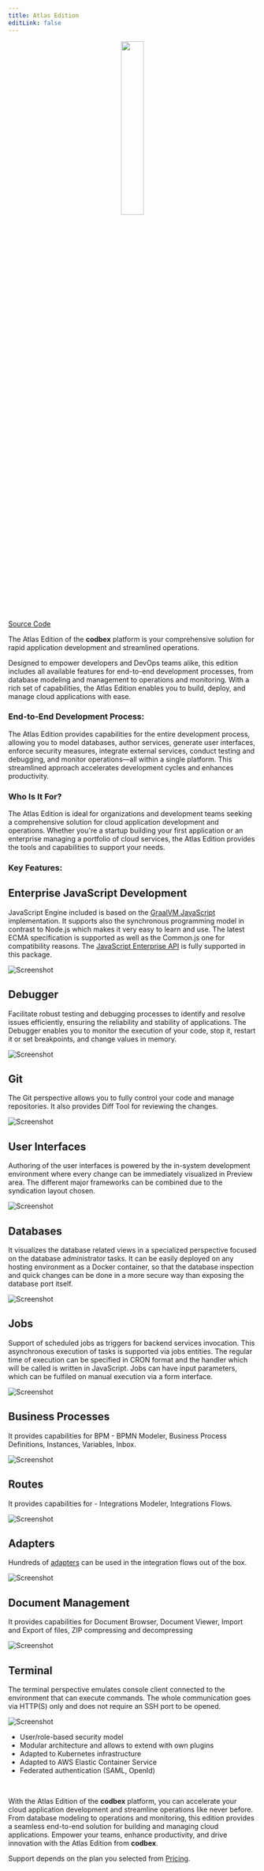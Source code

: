 ```yaml
---
title: Atlas Edition
editLink: false
---
```


<div style="text-align: center;">
   <img src="/images/products/Atlas.svg" style="width: 30%; !important;"/>
</div>

<div class="product-tag"><a href="https://github.com/codbex/codbex-atlas" target="_blank" class="product-link">Source Code</a></div>

The Atlas Edition of the <b>codbex</b> platform is your comprehensive solution for rapid application development and streamlined operations.

Designed to empower developers and DevOps teams alike, this edition includes all available features for end-to-end development processes, from database modeling and management to operations and monitoring. With a rich set of capabilities, the Atlas Edition enables you to build, deploy, and manage cloud applications with ease.

### End-to-End Development Process:

The Atlas Edition provides capabilities for the entire development process, allowing you to model databases, author services, generate user interfaces, enforce security measures, integrate external services, conduct testing and debugging, and monitor operations—all within a single platform. This streamlined approach accelerates development cycles and enhances productivity.

### Who Is It For?

The Atlas Edition is ideal for organizations and development teams seeking a comprehensive solution for cloud application development and operations. Whether you're a startup building your first application or an enterprise managing a portfolio of cloud services, the Atlas Edition provides the tools and capabilities to support your needs.

### Key Features:

<section>
    <div class="container flex">
        <div class="text">
            <h2>Enterprise JavaScript Development</h2>
            <p>JavaScript Engine included is based on the <a href="https://www.graalvm.org/latest/reference-manual/js/" target="_blank">GraalVM JavaScript</a> 
            implementation. It supports also the synchronous programming model in contrast to 
            Node.js which makes it very easy to learn and use. The latest ECMA specification 
            is supported as well as the Common.js one for compatibility reasons. 
            The <a href="/documentation/platform/sdk/" target="_blank">JavaScript Enterprise API</a> is fully supported in this package.</p>
        </div>
        <div class="image">
            <img src="/images/features/js-editor.png" alt="Screenshot" class="screenshot editable" />
        </div>
    </div>
</section>

<section>
    <div class="container flex">
        <div class="text">
            <h2>Debugger</h2>
            <p>Facilitate robust testing and debugging processes to identify and resolve issues efficiently,
            ensuring the reliability and stability of applications.
            The Debugger enables you to monitor the execution of your code, stop it, 
            restart it or set breakpoints, and change values in memory.</p>
        </div>
        <div class="image">
            <img src="/images/features/debugger-perspective.png" alt="Screenshot" class="screenshot editable" />
        </div>
    </div>
</section>

<section>
    <div class="container flex">
        <div class="text">
            <h2>Git</h2>
            <p>The Git perspective allows you to fully control your code and manage repositories.
            It also provides Diff Tool for reviewing the changes.</p>
        </div>
        <div class="image">
            <img src="/images/features/git-perspective.png" alt="Screenshot" class="screenshot editable" />
        </div>
    </div>
</section>

<section>
    <div class="container flex">
        <div class="text">
            <h2>User Interfaces</h2>
            <p>Authoring of the user interfaces is powered by the in-system development environment 
            where every change can be immediately visualized in Preview area. 
            The different major frameworks can be combined due to the syndication layout chosen.</p>
        </div>
        <div class="image">
            <img src="/images/features/ui-widgets.png" alt="Screenshot" class="screenshot editable" />
        </div>
    </div>
</section>

<section>
    <div class="container flex">
        <div class="text">
            <h2>Databases</h2>
            <p>It visualizes the database related views in a specialized perspective focused on the database 
            administrator tasks. It can be easily deployed on any hosting environment as a Docker container, 
            so that the database inspection and quick changes can be done in a more secure way than exposing 
            the database port itself.</p>
        </div>
        <div class="image">
            <img src="/images/features/database-perspective.png" alt="Screenshot" class="screenshot editable" />
        </div>
    </div>
</section>

<section>
    <div class="container flex">
        <div class="text">
            <h2>Jobs</h2>
            <p>Support of scheduled jobs as triggers for backend services invocation. This asynchronous execution of tasks 
            is supported via jobs entities. The regular time of execution can be specified in CRON format 
            and the handler which will be called is written in JavaScript. Jobs can have input parameters, 
            which can be fulfiled on manual execution via a form interface.</p>
        </div>
        <div class="image">
            <img src="/images/features/jobs-perspective.png" alt="Screenshot" class="screenshot editable" />
        </div>
    </div>
</section>

<section>
    <div class="container flex">
        <div class="text">
            <h2>Business Processes</h2>
            <p>It provides capabilities for BPM - BPMN Modeler, Business Process Definitions, Instances, Variables, Inbox.</p>
        </div>
        <div class="image">
            <img src="/images/features/bpm-perspective.png" alt="Screenshot" class="screenshot editable" />
        </div>
    </div>
</section>

<section>
    <div class="container flex">
        <div class="text">
            <h2>Routes</h2>
            <p>It provides capabilities for - Integrations Modeler, Integrations Flows.</p>
        </div>
        <div class="image">
            <img src="/images/features/integrations-routes.png" alt="Screenshot" class="screenshot editable" />
        </div>
    </div>
</section>

<section>
    <div class="container flex">
        <div class="text">
            <h2>Adapters</h2>
            <p>Hundreds of <a href="https://camel.apache.org/components/4.0.x/index.html" target="_blank">adapters</a> can be used in the integration flows out of the box.</p>
        </div>
        <div class="image">
            <img src="/images/features/integrations-rest.png" alt="Screenshot" class="screenshot editable" />
        </div>
    </div>
</section>

<section>
    <div class="container flex">
        <div class="text">
            <h2>Document Management</h2>
            <p>It provides capabilities for Document Browser, Document Viewer, Import and Export of files, ZIP compressing and decompressing</p>
        </div>
        <div class="image">
            <img src="/images/features/documents-perspective.png" alt="Screenshot" class="screenshot editable" />
        </div>
    </div>
</section>

<section>
    <div class="container flex">
        <div class="text">
            <h2>Terminal</h2>
            <p>The terminal perspective emulates console client connected to the environment 
            that can execute commands. The whole communication goes via HTTP(S) only and 
            does not require an SSH port to be opened.</p>
        </div>
        <div class="image">
            <img src="/images/features/terminal-perspective.png" alt="Screenshot" class="screenshot editable" />
        </div>
    </div>
</section>

* User/role-based security model
* Modular architecture and allows to extend with own plugins
* Adapted to Kubernetes infrastructure
* Adapted to AWS Elastic Container Service
* Federated authentication (SAML, OpenId)

<br>

With the Atlas Edition of the <b>codbex</b> platform, you can accelerate your cloud application development and streamline operations like never before. From database modeling to operations and monitoring, this edition provides a seamless end-to-end solution for building and managing cloud applications. Empower your teams, enhance productivity, and drive innovation with the Atlas Edition from <b>codbex</b>.

Support depends on the plan you selected from <a href="https://www.codbex.com/pricing/">Pricing</a>.
